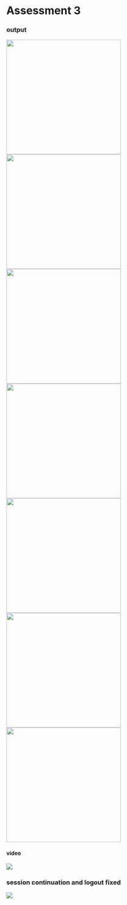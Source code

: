 # Assessment 3

### output

<img width='300px' src="./src/assets/screen1.png"> <img width='300px' src="./src/assets/screen2.png">
<img width='300px' src="./src/assets/screen3.png"> <img width='300px' src="./src/assets/screen4.png">
<img width='300px' src="./src/assets/screen5.png"> <img width='300px' src="./src/assets/screen6.png">
<img width='300px' src="./src/assets/screen7.png">

#### video

<img  src="./src/assets/video.gif">

### session continuation and logout fixed

<img  src="./src/assets/video2.gif">
